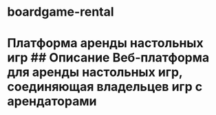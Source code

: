 # boardgame-rental
# Платформа аренды настольных игр  ## Описание Веб-платформа для аренды настольных игр, соединяющая владельцев игр с арендаторами
